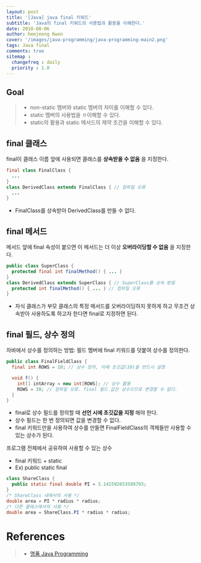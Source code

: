 ```yaml
---
layout: post
title: '[Java] java final 키워드'
subtitle: 'Java의 final 키워드의 사용법과 활용을 이해한다.'
date: 2018-08-06
author: heejeong Kwon
cover: '/images/java-programming/java-programming-main2.png'
tags: Java final
comments: true
sitemap :
  changefreq : daily
  priority : 1.0
---
```



## Goal
> - non-static 멤버와 static 멤버의 차이를 이해할 수 있다.
> - static 멤버의 사용법을 ㅇ이해할 수 있다.
> - static의 활용과 static 메서드의 제약 조건을 이해할 수 있다.

## final 클래스
final이 클래스 이름 앞에 사용되면 클래스를 **상속받을 수 없음** 을 지정한다.
~~~java
final class FinalClass {
  ...
}
class DerivedClass extends FinalClass { // 컴파일 오류
  ...
}
~~~
* FinalClass를 상속받아 DerivedClass를 만들 수 없다.


## final 메서드
메서드 앞에 final 속성이 붙으면 이 메서드는 더 이상 **오버라이딩할 수 없음** 을 지정한다.
~~~java
public class SuperClass {
  protected final int finalMethod() { ... }
}
class DerivedClass extends SuperClass { // SuperClass를 상속 받음
  protected int finalMethod() { ... } // 컴파일 오류
}
~~~
* 자식 클래스가 부모 클래스의 특정 메서드를 오버라이딩하지 못하게 하고 무조건 상속받아 사용하도록 하고자 한다면 final로 지정하면 된다.


## final 필드, 상수 정의
자바에서 상수를 정의하는 방법: 필드 멤버에 final 키워드를 덧붙여 상수를 정의한다.
~~~java
public class FinalFieldClass {
  final int ROWS = 10; // 상수 정의, 이때 초깃값(10)을 반드시 설정

  void f() {
    int[] intArray = new int[ROWS]; // 상수 활용
    ROWS = 30; // 컴파일 오류. final 필드 값은 상수으므로 변경할 수 없다.
  }
}
~~~
* final로 상수 필드를 정의할 때 **선언 시에 초깃값을 지정** 해야 한다.
* 상수 필드는 한 번 정의되면 값을 변경할 수 없다.
* final 키워드만을 사용하여 상수를 만들면 FinalFieldClass의 객체들만 사용할 수 있는 상수가 된다.

프로그램 전체에서 공유하여 사용할 수 있는 상수
* final 키워드 + static
* Ex) public static final

~~~java
class ShareClass {
  public static final double PI = 3.141592653589793;
}
/* ShareClass 내에서의 사용 */
double area = PI * radius * radius;
/* 다른 클래스에서의 사용 */
double area = ShareClass.PI * radius * radius;
~~~


<!-- # 관련된 Post
* Eclipse에서 Spring MVC 프로젝트 생성하기에 대해 알고 싶으시면 [Eclipse에서 Spring MVC 프로젝트 생성하기](https://gmlwjd9405.github.io/2018/05/07/spring-project-eclipse-setting.html)를 참고하시기 바랍니다. -->


# References
> - [명품 Java Programming](https://www.booksr.co.kr/html/book/book.asp?seq=696811)
